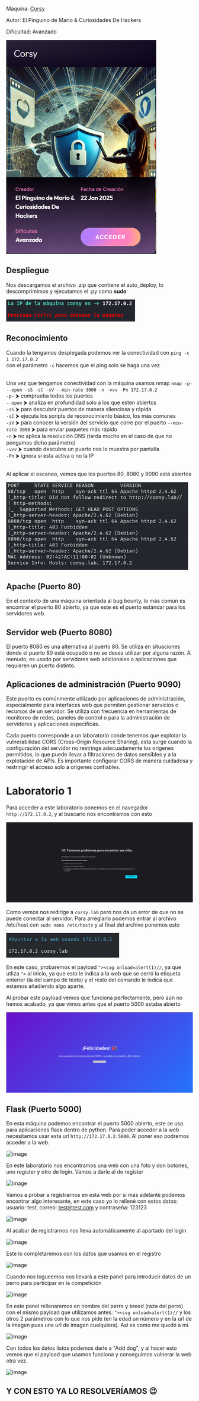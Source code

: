 Máquina: [Corsy](https://bugbountylabs.com/)

Autor: El Pinguino de Mario & Curiosidades De Hackers

Dificultad: Avanzado

![image](images/corsy.PNG)

## Despliegue

Nos descargamos el archivo .zip que contiene el auto_deploy, lo descomprimimos y ejecutamos el .py como **sudo**

![image](images/despliegue.PNG)


## Reconocimiento

Cuando la tengamos desplegada podemos ver la conectividad con ```ping -c 1 172.17.0.2``` 
<br>
con el parámetro `-c` hacemos que el ping solo se haga una vez<br>
<br>


Una vez que tengamos conectividad con la máquina usamos nmap ```nmap -p- --open -sS -sC -sV --min-rate 3000 -n -vvv -Pn 172.17.0.2``` <br>
`-p-` ⮞ comprueba todos los puertos <br>
`--open` ⮞ analiza en profundidad solo a los que esten abiertos <br>
`-sS` ⮞ para descubrir puertos de manera silenciosa y rápida <br> 
`-sC` ⮞ ejecuta los scripts de reconocimiento básico, los más comunes <br> 
`-sV` ⮞ para conocer la versión del servicio que corre por el puerto
`--min-rate 3000` ⮞ para enviar paquetes más rápido <br> 
`-n` ⮞ no aplica la resolución DNS (tarda mucho en el caso de que no pongamos dicho parámetro)<br> 
`-vvv` ⮞ cuando descubre un puerto nos lo muestra por pantalla <br> 
`-Pn` ⮞ ignora si esta activa o no la IP<br> 
<br>

Al aplicar el escaneo, vemos que los puertos 80, 8080 y 9090 está abiertos
<br>

![image](images/nmap.PNG)
<br>

## Apache (Puerto 80)

En el contexto de una máquina orientada al bug bounty, lo más común es encontrar el puerto 80 abierto, ya que este es el puerto estándar para los servidores web.

## Servidor web (Puerto 8080)

El puerto 8080 es una alternativa al puerto 80. Se utiliza en situaciones donde el puerto 80 está ocupado o no se desea utilizar por alguna razón. A menudo, es usado por servidores web adicionales o aplicaciones que requieren un puerto distinto.

## Aplicaciones de administración (Puerto 9090)

Este puerto es comúnmente utilizado por aplicaciones de administración, especialmente para interfaces web que permiten gestionar servicios o recursos de un servidor. Se utiliza con frecuencia en herramientas de monitoreo de redes, paneles de control o para la administración de servidores y aplicaciones específicas.

Cada puerto corresponde a un laboratorio conde tenemos que explotar la vulnerabilidad CORS (Cross-Origin Resource Sharing), esta surge cuando la configuración del servidor no restringe adecuadamente los orígenes permitidos, lo que puede llevar a filtraciones de datos sensibles y a la explotación de APIs. Es importante configurar CORS de manera cuidadosa y restringir el acceso solo a orígenes confiables.

# Laboratorio 1

Para acceder a este laboratorio ponemos en el navegador `http://172.17.0.2`, y al buscarlo nos encontramos con esto

![image](images/inicio1.PNG)

Como vemos nos redirige a `corsy.lab` pero nos da un error de que no se puede conectar al servidor. Para arreglarlo podemos entrar al archivo /etc/host con `sudo nano /etc/hosts` y al final del archivo ponemos esto

![image](images/pista1.PNG)

En este caso, probaremos el payload `"><svg onload=alert(1)//`, ya que utliza `">` al inicio, ya que esto le indica a la web que se cerró la etiqueta enterior (la del campo de texto) y el resto del comando le indica que estamos añadiendo algo aparte.

Al probar este payload vemos que funciona perfectamente, pero aún no hemos acabado, ya que vimos antes que el puerto 5000 estaba abierto

![image](images/sol1.PNG)


## Flask (Puerto 5000)

En esta máquina podemos encontrar el puerto 5000 abierto, este se usa para aplicaciones flask dentro de python. Para poder acceder a la web necesitamos usar esta url `http://172.17.0.2:5000`. Al poner eso podremos acceder a la web.

![image](images/lab2.PNG)

En este laboratorio nos encontramos una web con una foto y don botones, uno register y otro de login. Vamos a darle al de register

![image](images/reg.PNG)

Vamos a probar a registrarnos en esta web por si más adelante podemos encontrar algo interesante, en este caso yo lo rellené con estos datos: usuario: test, correo: test@test.com y contraseña: 123123

![image](images/regc.PNG)

Al acabar de registrarnos nos lleva automáticamente al apartado del login


![image](images/login.PNG)

Este lo completaremos con los datos que usamos en el registro


![image](images/loginc.PNG)

Cuando nos logueemos nos llevará a este panel para introducir datos de un perro para participar en la competición

![image](images/panel.PNG)

En este panel rellenaremos en nombre del perro y breed (raza del perro) con el mismo payload que utilizamos antes: `"><svg onload=alert(1)//` y los otros 2 parámetros con lo que nos pide (en la edad un número y en la url de la imagen pues una url de imagen cualquiera). Así es como me quedó a mí.

![image](images/panelc.PNG)

Con todos los datos listos podemos darle a "Add dog", y al hacer esto vemos que el payload que usamos funciona y conseguimos vulnerar la web otra vez.


![image](images/final.PNG)


## Y CON ESTO YA LO RESOLVERÍAMOS 😉
